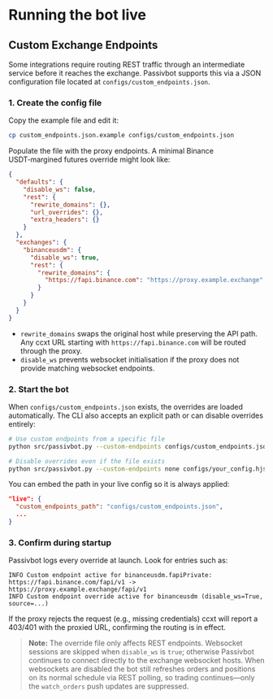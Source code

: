 # Running the bot live

## Custom Exchange Endpoints

Some integrations require routing REST traffic through an intermediate service
before it reaches the exchange. Passivbot supports this via a JSON configuration
file located at `configs/custom_endpoints.json`.

### 1. Create the config file

Copy the example file and edit it:

```sh
cp custom_endpoints.json.example configs/custom_endpoints.json
```

Populate the file with the proxy endpoints. A minimal Binance USDT‑margined
futures override might look like:

```json
{
  "defaults": {
    "disable_ws": false,
    "rest": {
      "rewrite_domains": {},
      "url_overrides": {},
      "extra_headers": {}
    }
  },
  "exchanges": {
    "binanceusdm": {
      "disable_ws": true,
      "rest": {
        "rewrite_domains": {
          "https://fapi.binance.com": "https://proxy.example.exchange"
        }
      }
    }
  }
}
```

- `rewrite_domains` swaps the original host while preserving the API path. Any
  ccxt URL starting with `https://fapi.binance.com` will be routed through the proxy.
- `disable_ws` prevents websocket initialisation if the proxy does not provide
  matching websocket endpoints.

### 2. Start the bot

When `configs/custom_endpoints.json` exists, the overrides are loaded automatically.
The CLI also accepts an explicit path or can disable overrides entirely:

```sh
# Use custom endpoints from a specific file
python src/passivbot.py --custom-endpoints configs/custom_endpoints.json configs/your_config.hjson

# Disable overrides even if the file exists
python src/passivbot.py --custom-endpoints none configs/your_config.hjson
```

You can embed the path in your live config so it is always applied:

```json
"live": {
  "custom_endpoints_path": "configs/custom_endpoints.json",
  ...
}
```

### 3. Confirm during startup

Passivbot logs every override at launch. Look for entries such as:

```
INFO Custom endpoint active for binanceusdm.fapiPrivate: https://fapi.binance.com/fapi/v1 -> https://proxy.example.exchange/fapi/v1
INFO Custom endpoint override active for binanceusdm (disable_ws=True, source=...)
```

If the proxy rejects the request (e.g., missing credentials) ccxt will report a
403/401 with the proxied URL, confirming the routing is in effect.

> **Note:** The override file only affects REST endpoints. Websocket sessions are
> skipped when `disable_ws` is `true`; otherwise Passivbot continues to connect
> directly to the exchange websocket hosts. When websockets are disabled the bot
> still refreshes orders and positions on its normal schedule via REST polling,
> so trading continues—only the `watch_orders` push updates are suppressed.

